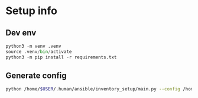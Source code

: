 # Setup info

## Dev env

```python
python3 -m venv .venv
source .venv/bin/activate
python3 -m pip install -r requirements.txt
```

## Generate config

```bash
python /home/$USER/.human/ansible/inventory_setup/main.py --config /home/$USER/.human/ansible/inventory_setup/configuration/configuration.qml --output_dir /home/$USER/.human/ansible/group_vars/
```
